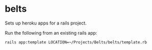 # belts

Sets up heroku apps for a rails project.

Run the following from an existing rails app:

```
rails app:template LOCATION=~/Projects/Belts/belts/template.rb
```
